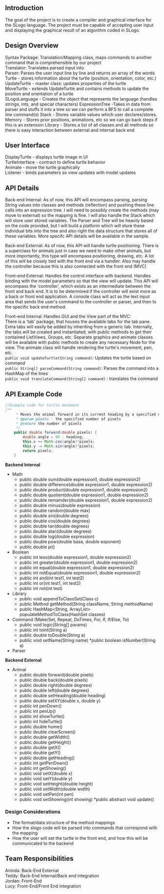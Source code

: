 ## Introduction
The goal of the project is to create a compiler and graphical interface for the SLogo language. The project must be capable of accepting user input and displaying the graphical result of an algorithm coded in SLogo.


## Design Overview
Syntax Package: Translation/Mapping class, maps commands to another command that is comprehensible by our project  
Translator: Translates parsed input into   
Parser: Parses the user input line by line and returns an array of the words  
Turtle - stores information about the turtle (position, orientation, color, etc.)  
UpdateTurtle - master class: updates properties of the turtle  
MoveTurtle - extends UpdateTurtle and contains methods to update the position and orientation of a turtle   
SLogoLanguage - Creates the object that represents the language (handles strings, ints, and special characters) 
ExpressionTree -Takes in data from parser and stuffs it into a tree so we can perform a BFS to call a complete line command(s)
Stack - Stores variable values which user declares/stores.  
Memory - Stores prior positions, animations, etc so we can go back steps if this is an extension
Library - Stores a list of all classes and all methods so there is easy interaction between external and internal back end
## User Interface
DisplayTurtle - displays turtle image in UI  
TurtleInterface - contract to define turtle behavior  
Animate - move the turtle graphically  
Listener - binds parameters so view updates with model updates

## API Details 
Back-end Internal: As of now, this API will encompass parsing, parsing String values into classes and methods (reflection)
and pushing these line calls into an expression tree.  I will need to possibly create the methods (may move to external) so
the mapping is fine.  I will also handle the Stack which will store user stored variables.  The Parser and Tree will be 
heavily based on the code provided, but I will build a platform which will store these individual bits into the tree and 
also right the data structure that stores all of these variables. More specifc API details will be available in the sample.

Back-end External: As of now, this API will handle turtle positioning.  There is a superclass for animals just in case we need
to make other animals, but more importantly, this type will encompass positioning, drawing, etc.  A lot of this will be closely 
tied with the front end via a handler.  Also may handle the controller because this is also connected with the front end (MVC)

Front-end External: Handles the control interface with backend. Handles binding with the model parameters so that the view will update.
This API will encompass the 'controller', which exists as an intermediate between the front and back end. It is to be determined if the controller
will exist more as a back or front end application. A console class will act as the text input area that sends the user's command to the 
controller or parser, and then to the specific back end method. 

Front-end Internal: Handles GUI and the View part of the MVC:<br />
There is a 'tab' package, that houses the available tabs for the tab pane. Extra tabs will easily be added by inheriting from a generic tab. 
Internally, the tabs will be created and instantiated, with public methods to get their contained ListViews, Groups, etc. 
Separate graphics and animate classes will be available with public methods to create any necessary Node for the view. The animate class will
handle rendering the turtle's movement, pen, etc. <br/>
```public void updateTurtle(String command)```: Updates the turtle based on command  <br/>
```public String[] parseCommand(String command)```: Parses the command into a HashMap of the lines  <br/>
```public void translateCommand(String[] command)``` : translates the command


## API Example Code
```java
//Example code for turtle movement 
/**
	 * Moves the animal forward in its current heading by a specified number of pixels
	 * @param pixels - the specified number of pixels
	 * @return the number of pixels
	 */
	public double forward(double pixels) {
		double angle = 90 - heading;
		this.x += Math.cos(angle)*pixels;
		this.y -= Math.sin(angle)*pixels;
		return pixels;
	}

```

**Backend Internal**
* Math 
    * public double sum(double expression1, double expression2) 
    * public double difference(double expression1, double expression2) 
    * public double product(double expression1, double expression2) 
    * public double quotient(double expression1, double expression2) 
    * public double remainder(double expression1, double expression2) 
    * public double minus(double expression) 
    * public double random(double max) 
    * public double sin(double degrees) 
    * public double cos(double degrees) 
    * public double tan(double degrees) 
    * public double atan(double degrees)
    * public double log(double expression) 
    * public double pow(double base, double exponent) 
    * public double pi() 
* Boolean 
    * public int less(double expression1, double expression2) 
    * public int greater(double expression1, double expression2) 
    * public int equal(double expression1, double expression2) 
    * public int notEqual(double expression1, double expression2) 
    * public int and(int test1, int test2)	
    * public int or(int test1, int test2)
    * public int not(int test)
* Library
    * public void appendToClassSet(Class c)
    * public Method getMethod(String className, String methodName)
    * public HashMap<String, ArrayList<Class>> populateMethodToClass(HashSet<Class> classes)
* Command (Make/Set, Repeat, DoTimes, For, If, If/Else, To)
    * public void logic(String[] params)
    * public int toInt(String a)
    * public double toDouble(String a)
    * public void setName(String name)
    *public boolean isNumber(String a)
* Parser <br/>

**Backend External** 
* Animal
    * public double forward(double pixels) 
    * public double back(double pixels) 
    * public double right(double degrees) 
    * public double left(double degrees) 
    * public double setHeading(double heading) 
    * public double setXY(double x, double y) 
    * public int penDown() 
    * public int penUp() 
    * public int showTurtle() 
    * public int hideTurtle() 
    * public double home() 
    * public double clearScreen() 
    * public double getWidth() 
    * public double getHeight() 
    * public double getX() 
    * public double getY() 
    * public double getHeading() 
    * public int getPenDown() 
    * public int getShowing() 
    * public void setX(double x) 
    * public void setY(double y) 
    * public void setHeight(double height) 
    * public void setWidth(double width) 
    * public void setPen(int pen) 
    * public void setShowing(int showing) 
    *public abstract void update()

### Design Considerations 
* The format/data structure of the method mappings
* How the slogo code will be parsed into commands that correspond with the mapping
* How the user will set the turtle in the front end, and how this will be communicated to the backend

## Team Responsibilities
Aninda: Back-End External<br/>
Teddy: Back-End Internal/Back end integration  <br/>
Jordan: Front-End<br/>
Lucy: Front-End/Front End integration